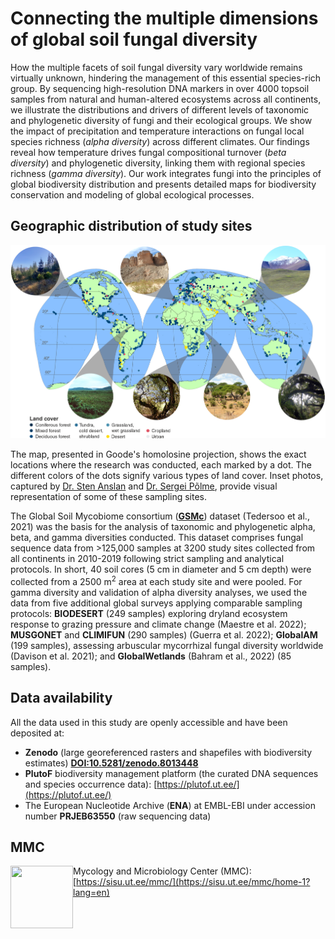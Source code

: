 # Connecting the multiple dimensions of global soil fungal diversity

How the multiple facets of soil fungal diversity vary worldwide remains virtually unknown, 
hindering the management of this essential species-rich group. 
By sequencing high-resolution DNA markers in over 4000 topsoil samples 
from natural and human-altered ecosystems across all continents, 
we illustrate the distributions and drivers of different levels of 
taxonomic and phylogenetic diversity of fungi and their ecological groups. 
We show the impact of precipitation and temperature interactions on fungal 
local species richness (_alpha diversity_) across different climates. 
Our findings reveal how temperature drives fungal compositional turnover (_beta diversity_) 
and phylogenetic diversity, linking them with regional species richness (_gamma diversity_). 
Our work integrates fungi into the principles of global biodiversity distribution 
and presents detailed maps for biodiversity conservation and modeling of global ecological processes.  

## Geographic distribution of study sites

![Sampling map](assets/Sampling_map.webp)  

The map, presented in Goode's homolosine projection, 
shows the exact locations where the research was conducted, each marked by a dot. 
The different colors of the dots signify various types of land cover. 
Inset photos, captured by 
[Dr. Sten Anslan](https://sisu.ut.ee/mmc/members?lang=en) and 
[Dr. Sergei Põlme](https://sisu.ut.ee/mmc/members?lang=en), 
provide visual representation of some of these sampling sites.  

The Global Soil Mycobiome consortium ([**GSMc**](https://GSMc-fungi.github.io/)) dataset (Tedersoo et al., 2021) 
was the basis for the analysis of taxonomic and phylogenetic alpha, beta, and gamma diversities conducted. 
This dataset comprises fungal sequence data from >125,000 samples at 3200 study sites 
collected from all continents in 2010-2019 following strict sampling and analytical protocols. 
In short, 40 soil cores (5 cm in diameter and 5 cm depth) were collected from a 
2500 m<sup>2</sup> area at each study site and were pooled. 
For gamma diversity and validation of alpha diversity analyses, 
we used the data from five additional global surveys applying comparable sampling protocols: 
**BIODESERT** (249 samples) exploring dryland ecosystem response to grazing pressure and climate change (Maestre et al. 2022); 
**MUSGONET** and **CLIMIFUN** (290 samples) (Guerra et al. 2022); 
**GlobalAM** (199 samples), assessing arbuscular mycorrhizal fungal diversity worldwide (Davison et al. 2021); 
and **GlobalWetlands** (Bahram et al., 2022) (85 samples).  

## Data availability

All the data used in this study are openly accessible and have been deposited at: 
- **Zenodo** (large georeferenced rasters and shapefiles with biodiversity estimates) [**DOI:10.5281/zenodo.8013448**](https://zenodo.org/record/8013448)  
- **PlutoF** biodiversity management platform (the curated DNA sequences and species occurrence data): 
  [https://plutof.ut.ee/](https://plutof.ut.ee/)  
- The European Nucleotide Archive (**ENA**) at EMBL-EBI under accession number **PRJEB63550** (raw sequencing data)  

## MMC

<img align="left" width="100" height="100" src="https://avatars.githubusercontent.com/u/84702676?s=400&u=4f1a1f58692dce82adab933bd93419971c8ac14f&v=4">

Mycology and Microbiology Center (MMC): [https://sisu.ut.ee/mmc/](https://sisu.ut.ee/mmc/home-1?lang=en)  
